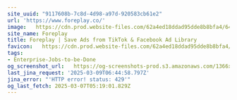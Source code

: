 ```yaml
---
site_uuid: "9117608b-7c8d-4d98-a97d-920583cb61e2"
url: 'https://www.foreplay.co/'
image:   https://cdn.prod.website-files.com/62a4ed18ddad95dde8b8bfa4/64764d3e078e7de02dd02991_Open%20Graph%20-%20Home.webp
site_name: Foreplay
title: Foreplay | Save Ads from TikTok & Facebook Ad Library
favicon:   https://cdn.prod.website-files.com/62a4ed18ddad95dde8b8bfa4/647129174d2274576936dda2_Group%2048098.png
tags:
- Enterprise-Jobs-to-be-Done
og_screenshot_url:   https://og-screenshots-prod.s3.amazonaws.com/1366x768/80/false/5c236427a2b30ae470be2880bcc9483af78112dfd629d4c7fe3fa3b333911194.jpeg
last_jina_request: '2025-03-09T06:44:58.797Z'
jina_error: "'HTTP error! status: 429'"
og_last_fetch: 2025-03-07T05:19:01.829Z
---
```


